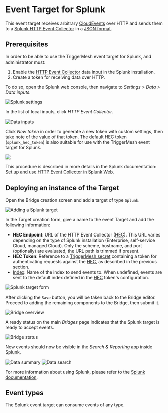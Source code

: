 # Event Target for Splunk

This event target receives arbitrary [CloudEvents][ce] over HTTP and sends them to a [Splunk HTTP Event Collector][hec]
in a [JSON format][ce-jsonformat].

## Prerequisites

In order to be able to use the TriggerMesh event target for Splunk, and administrator must:

1. Enable the [HTTP Event Collector][hec] data input in the Splunk installation.
1. Create a token for receiving data over HTTP.

To do so, open the Splunk web console, then navigate to _Settings > Data > Data inputs_.

![Splunk settings](../images/splunk-target/hec-1.png)

In the list of local inputs, click _HTTP Event Collector_.

![Data inputs](../images/splunk-target/hec-2.png)

Click _New token_ in order to generate a new token with custom settings, then take note of the value of that token. The
default HEC token (`splunk_hec_token`) is also suitable for use with the TriggerMesh event target for Splunk.

![](../images/splunk-target/hec-3.png)

This procedure is described in more details in the Splunk documentation: [Set up and use HTTP Event Collector in Splunk Web][hec].

## Deploying an instance of the Target

Open the Bridge creation screen and add a target of type `Splunk`.

![Adding a Splunk target](../images/splunk-target/create-bridge-1.png)

In the Target creation form, give a name to the event Target and add the following information:

* **HEC Endpoint**: URL of the HTTP Event Collector ([HEC][hec]). This URL varies depending on the type of Splunk installation (Enterprise, self-service Cloud, managed Cloud). Only the scheme, hostname, and port (optionally) are evaluated, the URL path is trimmed if present.
* **HEC Token**: Reference to a [TriggerMesh secret][tm-secret] containing a token for authenticating requests against
  the [HEC][hec], as described in the previous section.
* [Index][index]: Name of the index to send events to. When undefined, events are sent to the default index defined
  in the [HEC][hec] token's configuration.

![Splunk target form](../images/splunk-target/create-bridge-2.png)

After clicking the `Save` button, you will be taken back to the Bridge editor. Proceed to adding the remaining
components to the Bridge, then submit it.

![Bridge overview](../images/splunk-target/create-bridge-3.png)

A ready status on the main _Bridges_ page indicates that the Splunk target is ready to accept events.

![Bridge status](../images/bridge-status-green.png)

New events should now be visible in the _Search & Reporting_ app inside Splunk.

![Data summary](../images/splunk-target/search-1.png)
![Data search](../images/splunk-target/search-2.png)

For more information about using Splunk, please refer to the [Splunk documentation][docs].

## Event types

The Splunk event target can consume events of any type.

[ce]: https://cloudevents.io/
[ce-jsonformat]: https://github.com/cloudevents/spec/blob/v1.0/json-format.md

[hec]: https://docs.splunk.com/Documentation/Splunk/latest/Data/UsetheHTTPEventCollector
[index]: https://docs.splunk.com/Documentation/Splunk/latest/Indexer/Aboutindexesandindexers
[docs]: https://docs.splunk.com/
[tm-secret]:https://docs.triggermesh.io/guides/secrets/
